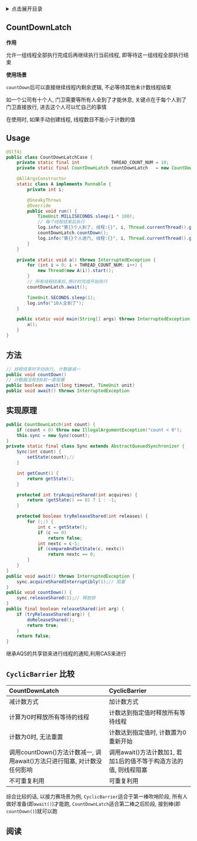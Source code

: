 <details>
<summary>点击展开目录</summary>
<!-- TOC -->

- [CountDownLatch](#countdownlatch)
- [Usage](#usage)
- [方法](#方法)
- [实现原理](#实现原理)
- [`CyclicBarrier` 比较](#cyclicbarrier-比较)
- [阅读](#阅读)

<!-- /TOC -->
</details>


## CountDownLatch

**作用**

允许一组线程全部执行完成后再继续执行当前线程, 即等待这一组线程全部执行结束

**使用场景**

`countDown`后可以直接继续线程内剩余逻辑, 不必等待其他未计数线程结束

如一个公司有十个人, 门卫需要等所有人全到了才能休息, 关键点在于每个人到了门卫直接放行, 进去这个人可以忙自己的事情


在使用时, 如果手动创建线程, 线程数目不能小于计数的值

## Usage

```Java
@Slf4j
public class CountDownLatchCase {
    private static final int            THREAD_COUNT_NUM = 10;
    private static final CountDownLatch countDownLatch   = new CountDownLatch(10);

    @AllArgsConstructor
    static class A implements Runnable {
        private int i;

        @SneakyThrows
        @Override
        public void run() {
            TimeUnit.MILLISECONDS.sleep(i * 100);
            // 每个线程结束后执行
            log.info("第{}个人到了, 线程:{}", i, Thread.currentThread().getName());
            countDownLatch.countDown();
            log.info("第{}个人进门, 线程:{}", i, Thread.currentThread().getName());
        }
    }

    private static void a() throws InterruptedException {
        for (int i = 0; i < THREAD_COUNT_NUM; i++) {
            new Thread(new A(i)).start();
        }
        // 所有线程结束后,倒计时完成开始执行
        countDownLatch.await();

        TimeUnit.SECONDS.sleep(1);
        log.info("10人全到了");
    }

    public static void main(String[] args) throws InterruptedException {
        a();
    }
}
```

## 方法

```Java
// 线程结束时手动执行, 计数器减一
public void countDown()
// 计数器没有到0前一直阻塞
public boolean await(long timeout, TimeUnit unit)
public void await() throws InterruptedException
```

## 实现原理

```Java
public CountDownLatch(int count) {
    if (count < 0) throw new IllegalArgumentException("count < 0");
    this.sync = new Sync(count);
}
private static final class Sync extends AbstractQueuedSynchronizer {
    Sync(int count) {
        setState(count);// 
    }

    int getCount() {
        return getState();
    }

    protected int tryAcquireShared(int acquires) {
        return (getState() == 0) ? 1 : -1;
    }

    protected boolean tryReleaseShared(int releases) {
        for (;;) {
            int c = getState();
            if (c == 0)
                return false;
            int nextc = c-1;
            if (compareAndSetState(c, nextc))
                return nextc == 0;
        }
    }
}
public void await() throws InterruptedException {
    sync.acquireSharedInterruptibly(1);// 阻塞
}
public void countDown() {
    sync.releaseShared(1);// 释放锁
}
public final boolean releaseShared(int arg) {
    if (tryReleaseShared(arg)) {
        doReleaseShared();
        return true;
    }
    return false;
}
```
继承AQS的共享锁来进行线程的通知,利用CAS来进行


## `CyclicBarrier` 比较

| CountDownLatch                                               | CyclicBarrier                                                |
| :----------------------------------------------------------- | :----------------------------------------------------------- |
| 减计数方式                                                   | 加计数方式                                                   |
| 计算为0时释放所有等待的线程                                  | 计数达到指定值时释放所有等待线程                             |
| 计数为0时, 无法重置                                          | 计数达到指定值时, 计数置为0重新开始                          |
| 调用countDown()方法计数减一, 调用await()方法只进行阻塞, 对计数没任何影响 | 调用await()方法计数加1, 若加1后的值不等于构造方法的值, 则线程阻塞 |
| 不可重复利用                                                 | 可重复利用                                                   |

综合比较的话, 以接力赛场景为例, `CyclicBarrier`适合于第一棒吹哨阶段, 所有人做好准备(即`await()`)才能跑, `CountDownLatch`适合第二棒之后阶段, 接到棒(即`countDown()`)就可以跑

## 阅读

